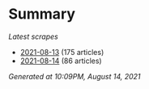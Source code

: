 # Summary
*Latest scrapes*
* [2021-08-13](https://github.com/nuuuwan/news_lk/blob/data/news_lk.2021-08-13.json) (175 articles)
* [2021-08-14](https://github.com/nuuuwan/news_lk/blob/data/news_lk.2021-08-14.json) (86 articles)

*Generated at 10:09PM, August 14, 2021*